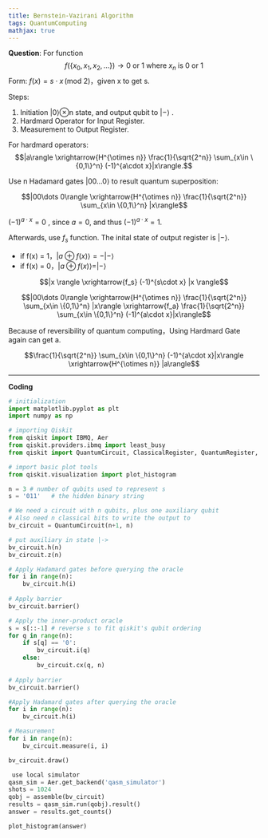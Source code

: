 ```yaml
---
title: Bernstein-Vazirani Algorithm
tags: QuantumComputing
mathjax: true
---
```


**Question**: For function
$$f(\{x_0,x_1,x_2,...\}) \rightarrow 0 \textrm{ or } 1 \textrm{ where } x_n \textrm{ is }0 \textrm{ or } 1$$
Form: $f(x) = s \cdot x \, \text{(mod 2)}$，given x to get s.

Steps:
1. Initiation |0⟩⊗n  state, and output qubit to  |−⟩ . 
2. Hardmard Operator for Input Register.
3. Measurement to Output Register.
    
For hardmard operators:
$$|a\rangle \xrightarrow{H^{\otimes n}} \frac{1}{\sqrt{2^n}} \sum_{x\in \{0,1\}^n} (-1)^{a\cdot x}|x\rangle.$$

Use n Hadamard gates $|00\dots 0\rangle$ to result quantum superposition:

$$|00\dots 0\rangle \xrightarrow{H^{\otimes n}} \frac{1}{\sqrt{2^n}} \sum_{x\in \{0,1\}^n} |x\rangle$$

$(-1)^{a\cdot x}=0$ , since $a=0,$ and thus $(-1)^{a\cdot x} = 1$.

Afterwards, use $f_{s}$ function. The inital state of output register is $|{-}\rangle$.
 - if f(x) = 1，$|a \oplus f(x)\rangle = -|{-}\rangle$ 
 - if f(x) = 0，$|a \oplus   f(x)\rangle = |{-}\rangle$

$$|x \rangle \xrightarrow{f_s} (-1)^{s\cdot x} |x \rangle$$

$$|00\dots 0\rangle \xrightarrow{H^{\otimes n}} \frac{1}{\sqrt{2^n}} \sum_{x\in \{0,1\}^n} |x\rangle \xrightarrow{f_a} \frac{1}{\sqrt{2^n}} \sum_{x\in \{0,1\}^n} (-1)^{a\cdot x}|x\rangle$$

Because of reversibility of quantum computing，Using Hardmard Gate again can get a.

$$\frac{1}{\sqrt{2^n}} \sum_{x\in \{0,1\}^n} (-1)^{a\cdot x}|x\rangle \xrightarrow{H^{\otimes n}} |a\rangle$$



---
**Coding**
```python
# initialization
import matplotlib.pyplot as plt
import numpy as np

# importing Qiskit
from qiskit import IBMQ, Aer
from qiskit.providers.ibmq import least_busy
from qiskit import QuantumCircuit, ClassicalRegister, QuantumRegister, transpile, assemble

# import basic plot tools
from qiskit.visualization import plot_histogram

n = 3 # number of qubits used to represent s
s = '011'   # the hidden binary string

# We need a circuit with n qubits, plus one auxiliary qubit
# Also need n classical bits to write the output to
bv_circuit = QuantumCircuit(n+1, n)

# put auxiliary in state |->
bv_circuit.h(n)
bv_circuit.z(n)

# Apply Hadamard gates before querying the oracle
for i in range(n):
    bv_circuit.h(i)
    
# Apply barrier 
bv_circuit.barrier()

# Apply the inner-product oracle
s = s[::-1] # reverse s to fit qiskit's qubit ordering
for q in range(n):
    if s[q] == '0':
        bv_circuit.i(q)
    else:
        bv_circuit.cx(q, n)
        
# Apply barrier 
bv_circuit.barrier()

#Apply Hadamard gates after querying the oracle
for i in range(n):
    bv_circuit.h(i)

# Measurement
for i in range(n):
    bv_circuit.measure(i, i)

bv_circuit.draw()

 use local simulator
qasm_sim = Aer.get_backend('qasm_simulator')
shots = 1024
qobj = assemble(bv_circuit)
results = qasm_sim.run(qobj).result()
answer = results.get_counts()

plot_histogram(answer)
```
